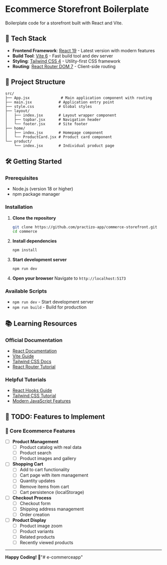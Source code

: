# Ecommerce Storefront Boilerplate

Boilerplate code for a storefront built with React and Vite.

## 🚀 Tech Stack

- **Frontend Framework**: [React 19](https://react.dev/) - Latest version with modern features
- **Build Tool**: [Vite 6](https://vitejs.dev/) - Fast build tool and dev server
- **Styling**: [Tailwind CSS 4](https://tailwindcss.com/) - Utility-first CSS framework
- **Routing**: [React Router DOM 7](https://reactrouter.com/) - Client-side routing

## 📁 Project Structure

```
src/
├── App.jsx              # Main application component with routing
├── main.jsx            # Application entry point
├── style.css           # Global styles
├── layout/
│   ├── index.jsx       # Layout wrapper component
│   ├── topbar.jsx      # Navigation header
│   └── footer.jsx      # Site footer
├── home/
│   ├── index.jsx       # Homepage component
│   └── ProductCard.jsx # Product card component
└── product/
    └── index.jsx       # Individual product page
```

## 🛠️ Getting Started

### Prerequisites
- Node.js (version 18 or higher)
- npm package manager

### Installation

1. **Clone the repository**
   ```bash
   git clone https://github.com/practizo-app/commerce-storefront.git
   cd commerce
   ```

2. **Install dependencies**
   ```bash
   npm install
   ```

3. **Start development server**
   ```bash
   npm run dev
   ```

4. **Open your browser**
   Navigate to `http://localhost:5173`

### Available Scripts

- `npm run dev` - Start development server
- `npm run build` - Build for production

## 📚 Learning Resources

### Official Documentation
- [React Documentation](https://react.dev/)
- [Vite Guide](https://vitejs.dev/guide/)
- [Tailwind CSS Docs](https://tailwindcss.com/docs)
- [React Router Tutorial](https://reactrouter.com/start/tutorial)

### Helpful Tutorials
- [React Hooks Guide](https://react.dev/reference/react)
- [Tailwind CSS Tutorial](https://tailwindcss.com/docs/utility-first)
- [Modern JavaScript Features](https://developer.mozilla.org/en-US/docs/Web/JavaScript)

## 🎯 TODO: Features to Implement

### 🛒 Core Ecommerce Features

- [ ] **Product Management**
  - [ ] Product catalog with real data
  - [ ] Product search
  - [ ] Product images and gallery

- [ ] **Shopping Cart**
  - [ ] Add to cart functionality
  - [ ] Cart page with item management
  - [ ] Quantity updates
  - [ ] Remove items from cart
  - [ ] Cart persistence (localStorage)

- [ ] **Checkout Process**
  - [ ] Checkout form
  - [ ] Shipping address management
  - [ ] Order creation

- [ ] **Product Display**
  - [ ] Product image zoom
  - [ ] Product variants
  - [ ] Related products
  - [ ] Recently viewed products

---

**Happy Coding! 🚀**"# e-commerceapp" 
